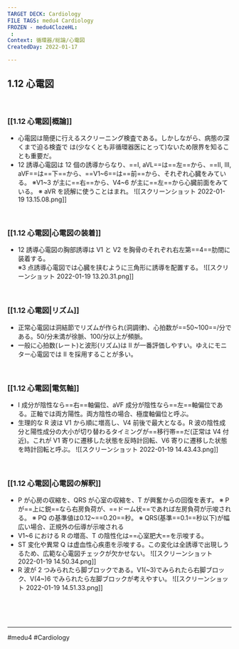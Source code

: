```yaml
---
TARGET DECK: Cardiology
FILE TAGS: medu4 Cardiology
FROZEN - medu4ClozeHL:
 : 
Context: 循環器/総論/心電図
CreatedDay: 2022-01-17

---
```


## 1.12 心電図

<br>

### [[1.12 心電図|概論]]
* 心電図は簡便に行えるスクリーニング検査である。しかしながら、病態の深くまで迫る検査で は(少なくとも非循環器医にとって)ないため限界を知ることも重要だ。
* 12 誘導心電図は 12 個の誘導からなり、==I, aVL==は==左==から、==II, III, aVF==は==下==から、==V1~6==は==前==から、それぞれ心臓をみている。
 ※V1~3 が主に==右==から、V4~6 が主に==左==から心臓前面をみている。  ※ aVR を読解に使うことはまれ。
![[スクリーンショット 2022-01-19 13.15.08.png]]
<!--ID: 1643709297018-->


<br>

### [[1.12 心電図|心電図の装着]]
* 12 誘導心電図の胸部誘導は V1 と V2 を胸骨のそれぞれ右左第==4==肋間に装着する。  
※3 点誘導心電図では心臓を挟むように三角形に誘導を配置する。
 ![[スクリーンショット 2022-01-19 13.20.31.png]]
<!--ID: 1643709297025-->


<br>

### [[1.12 心電図|リズム]]
* 正常心電図は洞結節でリズムが作られ(洞調律)、心拍数が==50~100==/分である。50/分未満が徐脈、100/分以上が頻脈。
* 一般に心拍数(レート)と波形(リズム)は II が一番評価しやすい。ゆえにモニター心電図では II を採用することが多い。
<!--ID: 1643709297032-->


<br>

### [[1.12 心電図|電気軸]]
* I 成分が陰性なら==右==軸偏位、aVF 成分が陰性なら==左==軸偏位である。正軸では両方陽性。両方陰性の場合、極度軸偏位と呼ぶ。
* 生理的な R 波は V1 から順に増高し、V4 前後で最大となる。R 波の陰性成分と陽性成分の大小が切り替わるタイミングが==移行帯==だ(正常は V4 付近)。これが V1 寄りに遷移した状態を反時計回転、V6 寄りに遷移した状態を時計回転と呼ぶ。
![[スクリーンショット 2022-01-19 14.43.43.png]]
<!--ID: 1643709297038-->


<br>

### [[1.12 心電図|心電図の解釈]]
* P が心房の収縮を、QRS が心室の収縮を、T が興奮からの回復を表す。
※ P が==上に鋭==なら右房負荷が、==ドーム状==であれば左房負荷が示唆される。
 ※ PQ の基準値は0.12~==0.20==秒。
 ※ QRS(基準==0.1==秒以下)が幅広い場合、正規外の伝導が示唆される
* V1~6 における R の増高、T の陰性化は==心室肥大==を示唆する。
* ST 変化や異常 Q は虚血性心疾患を示唆する。この変化は全誘導で出現しうるため、広範な心電図チェックが欠かせない。
![[スクリーンショット 2022-01-19 14.50.34.png]]
* R 波が 2 つみられたら脚ブロックである。V1(~3)でみられたら右脚ブロック、V(4~)6 でみられたら左脚ブロックが考えやすい。
![[スクリーンショット 2022-01-19 14.51.33.png]]
<!--ID: 1643709297045-->




<br><br><br>

---
#medu4 #Cardiology